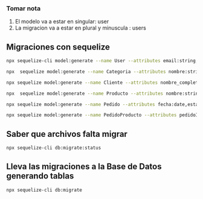 ### Tomar nota
1. El modelo va a estar en singular: user
2. La migracion va a estar en plural y minuscula : users

## Migraciones con sequelize
```bash
npx sequelize-cli model:generate --name User --attributes email:string,password:string,status:integer
```

```bash
npx  sequelize model:generate --name Categoria --attributes nombre:string,detalle:text
```
```bash
npx sequelize model:generate --name Cliente --attributes nombre_completo:string,nit:string,correo:string,ci_nit:string,telefono:string
```

```bash
npx  sequelize model:generate --name Producto --attributes nombre:string,precio:decimal,stock:integer,imagen:string,descripcion:text,estado:boolean,categoriaId:integer
```


```bash
npx sequelize model:generate --name Pedido --attributes fecha:date,estado:integer,observacion:text,clienteId:integer
```

```bash
npx sequelize model:generate --name PedidoProducto --attributes pedidoId:integer,productoId:integer,cantidad:integer
```

## Saber que archivos falta migrar
```bash
npx sequelize-cli db:migrate:status
```

## Lleva las migraciones a la Base de Datos generando tablas
```bash
npx sequelize-cli db:migrate
```
